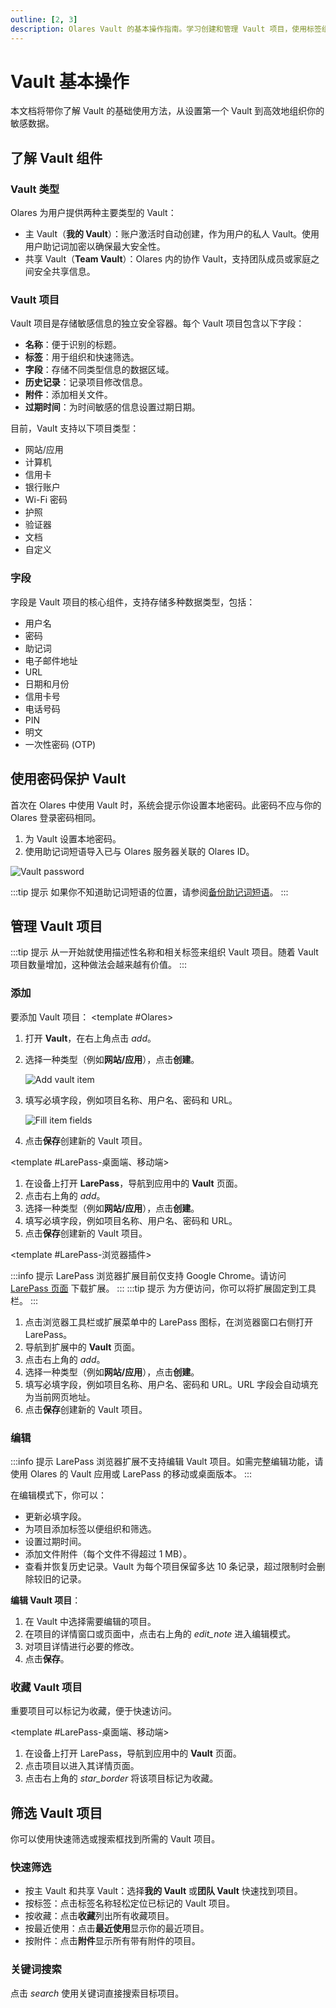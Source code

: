```yaml
---
outline: [2, 3]
description: Olares Vault 的基本操作指南。学习创建和管理 Vault 项目，使用标签组织内容，通过快速筛选功能高效管理敏感数据。
---
```


# Vault 基本操作

本文档将带你了解 Vault 的基础使用方法，从设置第一个 Vault 到高效地组织你的敏感数据。

## 了解 Vault 组件

### Vault 类型

Olares 为用户提供两种主要类型的 Vault：

* 主 Vault（**我的 Vault**）：账户激活时自动创建，作为用户的私人 Vault。使用用户助记词加密以确保最大安全性。
* 共享 Vault（**Team Vault**）：Olares 内的协作 Vault，支持团队成员或家庭之间安全共享信息。

### Vault 项目

Vault 项目是存储敏感信息的独立安全容器。每个 Vault 项目包含以下字段：

* **名称**：便于识别的标题。
* **标签**：用于组织和快速筛选。
* **字段**：存储不同类型信息的数据区域。
* **历史记录**：记录项目修改信息。
* **附件**：添加相关文件。
* **过期时间**：为时间敏感的信息设置过期日期。

目前，Vault 支持以下项目类型：
- 网站/应用
- 计算机
- 信用卡
- 银行账户
- Wi-Fi 密码
- 护照
- 验证器
- 文档
- 自定义

### 字段

字段是 Vault 项目的核心组件，支持存储多种数据类型，包括：

* 用户名
* 密码
* 助记词
* 电子邮件地址
* URL
* 日期和月份
* 信用卡号
* 电话号码
* PIN
* 明文
* 一次性密码 (OTP)

## 使用密码保护 Vault

首次在 Olares 中使用 Vault 时，系统会提示你设置本地密码。此密码不应与你的 Olares 登录密码相同。

1. 为 Vault 设置本地密码。
2. 使用助记词短语导入已与 Olares 服务器关联的 Olares ID。

![Vault password](/images/manual/tasks/vault-local-password.png)

:::tip 提示
如果你不知道助记词短语的位置，请参阅[备份助记词短语](../get-started/back-up-mnemonics)。
:::

## 管理 Vault 项目

:::tip 提示
从一开始就使用描述性名称和相关标签来组织 Vault 项目。随着 Vault 项目数量增加，这种做法会越来越有价值。
:::

### 添加

要添加 Vault 项目：
<tabs>
<template #Olares>

1. 打开 **Vault**，在右上角点击 <i class="material-symbols-outlined">add</i>。
2. 选择一种类型（例如**网站/应用**），点击**创建**。

   ![Add vault item](/images/manual/tasks/add-vault-item.png#bordered)

3. 填写必填字段，例如项目名称、用户名、密码和 URL。

   ![Fill item fields](/images/manual/tasks/fill-item-fields.png#bordered)

4. 点击**保存**创建新的 Vault 项目。

</template>

<template #LarePass-桌面端、移动端>

1. 在设备上打开 **LarePass**，导航到应用中的 **Vault** 页面。
2. 点击右上角的 <i class="material-symbols-outlined">add</i>。
3. 选择一种类型（例如**网站/应用**），点击**创建**。
4. 填写必填字段，例如项目名称、用户名、密码和 URL。
5. 点击**保存**创建新的 Vault 项目。

</template>

<template #LarePass-浏览器插件>

:::info 提示
LarePass 浏览器扩展目前仅支持 Google Chrome。请访问 [LarePass 页面](https://www.olares.xyz/larepass) 下载扩展。
:::
:::tip 提示
为方便访问，你可以将扩展固定到工具栏。
:::

1. 点击浏览器工具栏或扩展菜单中的 LarePass 图标，在浏览器窗口右侧打开 LarePass。
2. 导航到扩展中的 **Vault** 页面。
3. 点击右上角的 <i class="material-symbols-outlined">add</i>。
4. 选择一种类型（例如**网站/应用**），点击**创建**。
5. 填写必填字段，例如项目名称、用户名、密码和 URL。URL 字段会自动填充为当前网页地址。
6. 点击**保存**创建新的 Vault 项目。

</template>
</tabs>

### 编辑

:::info 提示
LarePass 浏览器扩展不支持编辑 Vault 项目。如需完整编辑功能，请使用 Olares 的 Vault 应用或 LarePass 的移动或桌面版本。
:::

在编辑模式下，你可以：
- 更新必填字段。
- 为项目添加标签以便组织和筛选。
- 设置过期时间。
- 添加文件附件（每个文件不得超过 1 MB）。
- 查看并恢复历史记录。Vault 为每个项目保留多达 10 条记录，超过限制时会删除较旧的记录。

**编辑 Vault 项目**：

1. 在 Vault 中选择需要编辑的项目。
2. 在项目的详情窗口或页面中，点击右上角的 <i class="material-symbols-outlined">edit_note</i> 进入编辑模式。
3. 对项目详情进行必要的修改。
4. 点击**保存**。

### 收藏 Vault 项目

重要项目可以标记为收藏，便于快速访问。

<tabs>
<template #Olares>

1. 在 Vault 中，点击项目，右侧打开其详情窗口。
2. 点击右上角的 <i class="material-symbols-outlined">star_border</i> 将该项目标记为收藏。

</template>

<template #LarePass-桌面端、移动端>

1. 在设备上打开 LarePass，导航到应用中的 **Vault** 页面。
2. 点击项目以进入其详情页面。
3. 点击右上角的 <i class="material-symbols-outlined">star_border</i> 将该项目标记为收藏。

</template>
</tabs>

## 筛选 Vault 项目

你可以使用快速筛选或搜索框找到所需的 Vault 项目。

### 快速筛选

* 按主 Vault 和共享 Vault：选择**我的 Vault** 或**团队 Vault** 快速找到项目。
* 按标签：点击标签名称轻松定位已标记的 Vault 项目。
* 按收藏：点击**收藏**列出所有收藏项目。
* 按最近使用：点击**最近使用**显示你的最近项目。
* 按附件：点击**附件**显示所有带有附件的项目。

### 关键词搜索

点击 <i class="material-symbols-outlined">search</i> 使用关键词直接搜索目标项目。